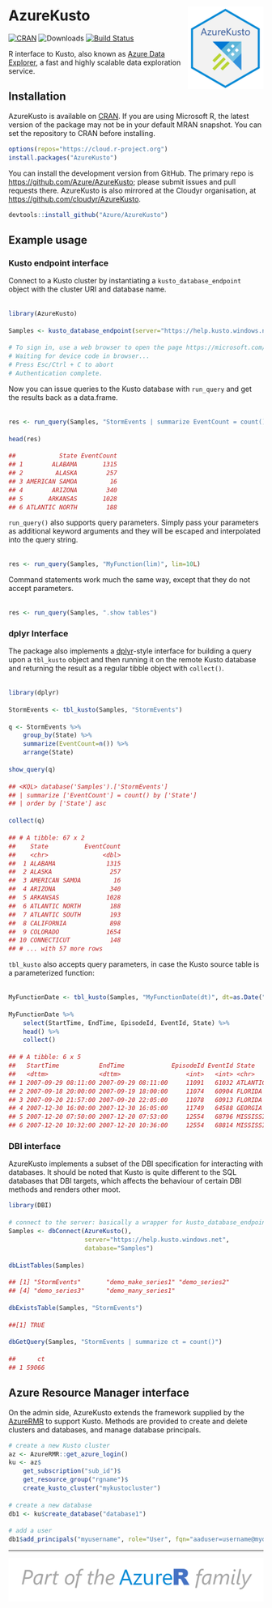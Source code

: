 # AzureKusto <img src="man/figures/logo.png" align="right" width=150 />

[![CRAN](https://www.r-pkg.org/badges/version/AzureKusto)](https://cran.r-project.org/package=AzureKusto)
![Downloads](https://cranlogs.r-pkg.org/badges/AzureKusto)
[![Build Status](https://asiadatascience.visualstudio.com/AzureR/_apis/build/status/Azure.AzureKusto?branchName=master)](https://asiadatascience.visualstudio.com/AzureR/_build/latest?definitionId=8&branchName=master)

R interface to Kusto, also known as [Azure Data Explorer](https://azure.microsoft.com/en-us/services/data-explorer/), a fast and highly scalable data exploration service.

## Installation

AzureKusto is available on [CRAN](https://cran.r-project.org/package=AzureKusto). If you are using Microsoft R, the latest version of the package may not be in your default MRAN snapshot. You can set the repository to CRAN before installing.

```r
options(repos="https://cloud.r-project.org")
install.packages("AzureKusto")
```

You can install the development version from GitHub. The primary repo is https://github.com/Azure/AzureKusto; please submit issues and pull requests there. AzureKusto is also mirrored at the Cloudyr organisation, at https://github.com/cloudyr/AzureKusto.

```r
devtools::install_github("Azure/AzureKusto")
```

## Example usage

### Kusto endpoint interface

Connect to a Kusto cluster by instantiating a `kusto_database_endpoint` object with the cluster URI and database name.

```r

library(AzureKusto)

Samples <- kusto_database_endpoint(server="https://help.kusto.windows.net", database="Samples")

# To sign in, use a web browser to open the page https://microsoft.com/devicelogin and enter the code [your device code here] to authenticate.
# Waiting for device code in browser...
# Press Esc/Ctrl + C to abort
# Authentication complete.
```

Now you can issue queries to the Kusto database with `run_query` and get the results back as a data.frame.

```r

res <- run_query(Samples, "StormEvents | summarize EventCount = count() by State | order by State asc")

head(res)

##            State EventCount
## 1        ALABAMA       1315
## 2         ALASKA        257
## 3 AMERICAN SAMOA         16
## 4        ARIZONA        340
## 5       ARKANSAS       1028
## 6 ATLANTIC NORTH        188

```

`run_query()` also supports query parameters. Simply pass your parameters as additional keyword arguments and they will be escaped and interpolated into the query string.

```r

res <- run_query(Samples, "MyFunction(lim)", lim=10L)

```

Command statements work much the same way, except that they do not accept parameters.

```r

res <- run_query(Samples, ".show tables")

```

### dplyr Interface

The package also implements a [dplyr](https://github.com/tidyverse/dplyr)-style interface for building a query upon a `tbl_kusto` object and then running it on the remote Kusto database and returning the result as a regular tibble object with `collect()`.

```r

library(dplyr)

StormEvents <- tbl_kusto(Samples, "StormEvents")

q <- StormEvents %>%
    group_by(State) %>%
    summarize(EventCount=n()) %>%
    arrange(State)

show_query(q)

## <KQL> database('Samples').['StormEvents']
## | summarize ['EventCount'] = count() by ['State']
## | order by ['State'] asc

collect(q)

## # A tibble: 67 x 2
##    State          EventCount
##    <chr>               <dbl>
##  1 ALABAMA              1315
##  2 ALASKA                257
##  3 AMERICAN SAMOA         16
##  4 ARIZONA               340
##  5 ARKANSAS             1028
##  6 ATLANTIC NORTH        188
##  7 ATLANTIC SOUTH        193
##  8 CALIFORNIA            898
##  9 COLORADO             1654
## 10 CONNECTICUT           148
## # ... with 57 more rows

```

`tbl_kusto` also accepts query parameters, in case the Kusto source table is a parameterized function:

```r

MyFunctionDate <- tbl_kusto(Samples, "MyFunctionDate(dt)", dt=as.Date("2019-01-01"))

MyFunctionDate %>%
    select(StartTime, EndTime, EpisodeId, EventId, State) %>%
    head() %>%
    collect()

## # A tibble: 6 x 5
##   StartTime           EndTime             EpisodeId EventId State         
##   <dttm>              <dttm>                  <int>   <int> <chr>         
## 1 2007-09-29 08:11:00 2007-09-29 08:11:00     11091   61032 ATLANTIC SOUTH
## 2 2007-09-18 20:00:00 2007-09-19 18:00:00     11074   60904 FLORIDA       
## 3 2007-09-20 21:57:00 2007-09-20 22:05:00     11078   60913 FLORIDA       
## 4 2007-12-30 16:00:00 2007-12-30 16:05:00     11749   64588 GEORGIA       
## 5 2007-12-20 07:50:00 2007-12-20 07:53:00     12554   68796 MISSISSIPPI   
## 6 2007-12-20 10:32:00 2007-12-20 10:36:00     12554   68814 MISSISSIPPI   

```


### DBI interface

AzureKusto implements a subset of the DBI specification for interacting with databases. It should be noted that Kusto is quite different to the SQL databases that DBI targets, which affects the behaviour of certain DBI methods and renders other moot.


```r
library(DBI)

# connect to the server: basically a wrapper for kusto_database_endpoint()
Samples <- dbConnect(AzureKusto(),
                     server="https://help.kusto.windows.net",
                     database="Samples")

dbListTables(Samples)

## [1] "StormEvents"       "demo_make_series1" "demo_series2"     
## [4] "demo_series3"      "demo_many_series1"

dbExistsTable(Samples, "StormEvents")

##[1] TRUE

dbGetQuery(Samples, "StormEvents | summarize ct = count()")

##      ct
## 1 59066
```


## Azure Resource Manager interface

On the admin side, AzureKusto extends the framework supplied by the [AzureRMR](https://github.com/Azure/AzureRMR) to support Kusto. Methods are provided to create and delete clusters and databases, and manage database principals.

```r
# create a new Kusto cluster
az <- AzureRMR::get_azure_login()
ku <- az$
    get_subscription("sub_id")$
    get_resource_group("rgname")$
    create_kusto_cluster("mykustocluster")

# create a new database
db1 <- ku$create_database("database1")

# add a user
db1$add_principals("myusername", role="User", fqn="aaduser=username@mydomain")
```

---
<p align="center"><a href="https://github.com/Azure/AzureR"><img src="https://github.com/Azure/AzureR/raw/master/images/logo2.png" width=800 /></a></p>
